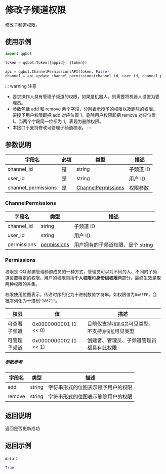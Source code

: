 # 修改子频道权限

修改子频道权限。

## 使用示例

```python
import qqbot

token = qqbot.Token({appid}, {token})

api = qqbot.ChannelPermissionsAPI(token, False)
channel = api.update_channel_permissions(channel_id, user_id, channel_permissions)
```

::: warning 注意

- 要求操作人具有管理子频道的权限，如果是机器人，则需要将机器人设置为管理员。
- 参数包括 add 和 remove 两个字段，分别表示授予的权限以及删除的权限。要授予用户权限即把 add 对应位置 1，删除用户权限即把 remove 对应位置 1。当两个字段同一位都为 1，表现为删除权限。
- 本接口不支持修改可管理子频道权限。
  :::

## 参数说明

| 字段名             | 必填 | 类型                                      | 描述      |
| ------------------ | ---- | ----------------------------------------- | --------- |
| channel_id          | 是   | string                                    | 子频道 ID |
| user_id             | 是   | string                                    | 用户 ID   |
| channel_permissions | 是   | [ChannelPermissions](#channelpermissions) | 权限参数  |

### ChannelPermissions

| 字段名      | 类型                        | 描述                              |
| ----------- | --------------------------- | --------------------------------- |
| channel_id  | string                      | 子频道 ID                         |
| user_id     | string                      | 用户 ID                           |
| permissions | [permissions](#permissions) | 用户拥有的子频道权限，是个 string |

### Permissions

权限是 QQ 频道管理频道成员的一种方式，管理员可以对不同的人、不同的子频道设置特定的权限。用户的权限包括**个人权限**和**身份组权限**两部分，最终生效是取两种权限的并集。

权限使用位图表示，传递时序列化为十进制数值字符串。如权限值为`0x6FFF`，会被序列化为十进制`"28671"`。

| 权限         | 值                    | 描述                                                 |
| ------------ | --------------------- | ---------------------------------------------------- |
| 可查看子频道 | 0x0000000001 (1 << 0) | 目前仅支持`指定成员`可见类型，不支持`身份组`可见类型 |
| 可管理子频道 | 0x0000000002 (1 << 1) | 创建者、管理员、子频道管理员都具有此权限             |

##### 参数参考

| 字段名 | 类型   | 描述                               |
| ------ | ------ | ---------------------------------- |
| add    | string | 字符串形式的位图表示赋予用户的权限 |
| remove | string | 字符串形式的位图表示删除用户的权限 |

## 返回说明

返回是否更新成功

## 返回示例

`data`：

```Python
True
```
